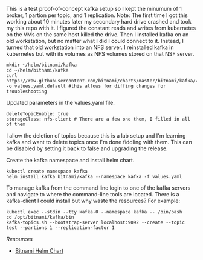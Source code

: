 This is a test proof-of-concept kafka setup so I kept the minumum of 1 broker, 1 partion per topic, and 1 replication.
Note: The first time I got this working about 10 minutes later my secondary hard drive crashed and took my this repo with it. I figured the constant reads and writes from kubernetes on the VMs on the same host killed the drive. Then I installed kafka on an old workstation, but no matter what I did I could connect to it. Instead, I turned that old workstation into an NFS server. I reinstalled kafka in kubernetes but with its volumes as NFS volumes stored on that NSF server.

```
mkdir ~/helm/bitnami/kafka
cd ~/helm/bitnami/kafka
curl https://raw.githubusercontent.com/bitnami/charts/master/bitnami/kafka/values.yaml -o values.yaml.default #this allows for diffing changes for troubleshooting
```

Updated parameters in the values.yaml file.

```
deleteTopicEnable: true
storageClass: nfs-client # There are a few one them, I filled in all of them

```

I allow the deletion of topics because this is a lab setup and I'm learning kafka and want to delete topics once I'm done fiddling with them.
This can be disabled by setting it back to false and upgrading the release.

Create the kafka namespace and install helm chart.

```
kubectl create namespace kafka
helm install kafka bitnami/kafka --namespace kafka -f values.yaml
```

To manage kafka from the command line login to one of the kafka servers and navigate to where the command-line tools are located. There is a kafka-client I could install but why waste the resources? For example:

```
kubectl exec --stdin --tty kafka-0 --namespace kafka -- /bin/bash
cd /opt/bitnami/kafka/bin
kafka-topics.sh --bootstrap-server localhost:9092 --create --topic test --partions 1 --replication-factor 1
```

*Resources*
* [Bitnami Helm Chart](https://github.com/bitnami/charts/tree/master/bitnami/kafka)
